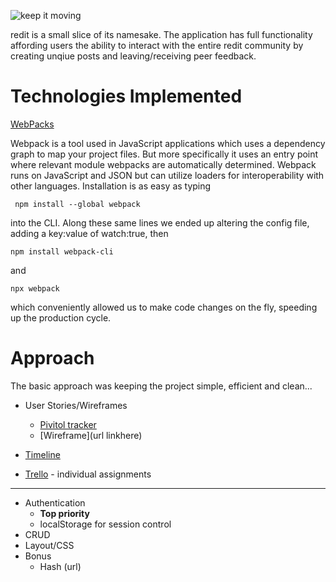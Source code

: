 ![keep it moving](https://i.imgur.com/wUsFUAS.png)

redit is a small slice of its namesake. The application has full functionality affording users the ability to interact with the entire redit community by creating unqiue posts and leaving/receiving peer feedback.


# Technologies Implemented

  [WebPacks](https://webpack.js.org)
  
  Webpack is a tool used in JavaScript applications which uses a dependency graph to map your project files. 
But more specifically it uses an entry point where relevant module webpacks are automatically determined. Webpack runs on JavaScript and JSON but can utilize loaders for interoperability with other languages. Installation is as easy as typing
    
     npm install --global webpack
     
  into the CLI. Along these same lines we ended up altering the config file, adding a key:value of watch:true, then 
  
    npm install webpack-cli
    
and

    npx webpack
    
which conveniently allowed us to make code changes on the fly, speeding up the production cycle.

 
# Approach

The basic approach was keeping the project simple, efficient and clean...

* User Stories/Wireframes
  * [Pivitol tracker](https://www.pivotaltracker.com/n/projects/2400264)
  * [Wireframe](url linkhere)

* [Timeline](https://github.com/gkopplin/redit/wiki/Timeline)
* [Trello](https://trello.com/b/r4PQPK5U/redit) - individual assignments
---
* Authentication
  * **Top priority**
  * localStorage for session control
* CRUD 
* Layout/CSS
* Bonus
  * Hash (url)
  
  
